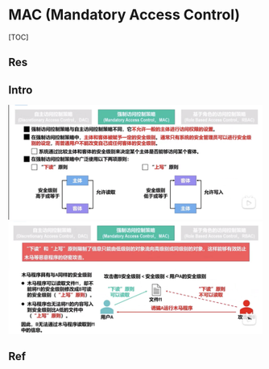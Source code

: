 # MAC (Mandatory Access Control)

[TOC]



## Res


## Intro
![](../../../../../../../Assets/Pics/Screenshot%202023-03-26%20at%205.32.56%20PM.png)
![](../../../../../../../Assets/Pics/Screenshot%202023-03-26%20at%205.33.07%20PM.png)

## Ref

